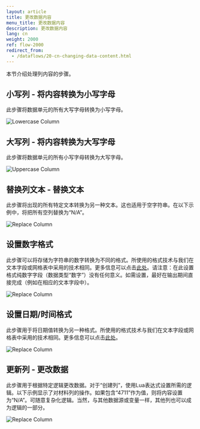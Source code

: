 ```yaml
---
layout: article
title: 更改数据内容
menu_title: 更改数据内容
description: 更改数据内容
lang: cn
weight: 2000
ref: flow-2000
redirect_from:
  - /dataflows/20-cn-changing-data-content.html
---
```

本节介绍处理列内容的步骤。

## 小写列 - 将内容转换为小写字母

此步骤将数据单元的所有大写字母转换为小写字母。

![Lowercase Column](/assets/images/dataflows/dataflows-lowercase01.png)

## 大写列 - 将内容转换为大写字母

此步骤将数据单元的所有小写字母转换为大写字母。

![Uppercase Column](/assets/images/dataflows/dataflows-uppercase01.png)

## 替换列文本 - 替换文本

此步骤将出现的所有特定文本转换为另一种文本。这也适用于空字符串。在以下示例中，将把所有空列替换为“N/A”。

![Replace Column](/assets/images/dataflows/dataflows-replace-text01.png)

## 设置数字格式

此步骤可以将存储为字符串的数字转换为不同的格式。所使用的格式技术与我们在文本字段或网格表中采用的技术相同。更多信息可以点击[此处](https://help.peakboard.com/misc/03-cn-formating-values.html)。请注意：在此设置格式纯数字字段（数据类型“数字”）没有任何意义。如需设置，最好在输出期间直接完成（例如在相应的文本字段中）。

![Replace Column](/assets/images/dataflows/dataflows-set-number-format01.png)

## 设置日期/时间格式

此步骤用于将日期值转换为另一种格式。所使用的格式技术与我们在文本字段或网格表中采用的技术相同。更多信息可以点击[此处](https://help.peakboard.com/misc/03-cn-formating-values.html)。

![Replace Column](/assets/images/dataflows/dataflows-set-date-format01.png)

## 更新列 - 更改数据

此步骤用于根据特定逻辑更改数据。对于“创建列”，使用Lua表达式设置所需的逻辑。以下示例显示了对材料列的操作。如果包含“4711”作为值，则将内容设置为“N/A”。可随意复杂化逻辑。当然，与其他数据源或变量一样，其他列也可以成为逻辑的一部分。

![Replace Column](/assets/images/dataflows/dataflows-update-column01.png)
